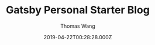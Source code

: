 ---
title: Gatsby Personal Starter Blog
github: https://github.com/thomaswangio/gatsby-personal-starter-blog
demo: https://gatsby-personal-starter-blog.netlify.app/
author: Thomas Wang
ssg:
  - Gatsby
cms:
  - Markdown
date: 2019-04-22T00:28:28.000Z
description: Gatsby starter for a personal site && blog! 🐶
draft: true
publish_date: '2019-04-22T00:28:28Z'
update_date: '2021-02-24T17:59:17Z'
github_star: 166
github_fork: 69
---